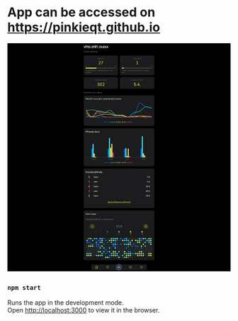 # App can be accessed on https://pinkieqt.github.io

![dashboard](https://raw.githubusercontent.com/Pinkieqt/modernized_react_workout_app/master/dashboard.jpeg)

### `npm start`

Runs the app in the development mode.\
Open [http://localhost:3000](http://localhost:3000) to view it in the browser.
